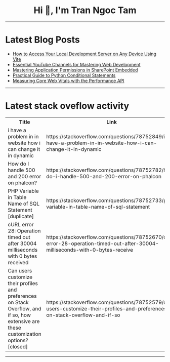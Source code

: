 <h1 align="center">Hi 👋, I'm Tran Ngoc Tam</h1>

---

# Latest Blog Posts 
<!-- BLOG-POST-LIST:START -->
- [How to Access Your Local Development Server on Any Device Using Vite](https://dev.to/basitjawad/how-to-access-your-local-development-server-on-any-device-using-vite-3j5p)
- [Essential YouTube Channels for Mastering Web Development](https://dev.to/abidullah786/essential-youtube-channels-for-mastering-web-development-8la)
- [Mastering Application Permissions in SharePoint Embedded](https://dev.to/jaloplo/mastering-application-permissions-in-sharepoint-embedded-15jo)
- [Practical Guide to Python Conditional Statements](https://dev.to/shikha_gupta_080e904b317e/practical-guide-to-python-conditional-statements-315a)
- [Measuring Core Web Vitals with the Performance API](https://dev.to/koolkamalkishor/measuring-core-web-vitals-with-the-performance-api-26o0)
<!-- BLOG-POST-LIST:END -->

---

# Latest stack oveflow activity
<table>
  <tr><th>Title</th><th>Link</th></tr>
  <!-- STACKOVERFLOW:START --><tr><td>i have a problem in in website how i can change it in dynamic</td><td>https://stackoverflow.com/questions/78752849/i-have-a-problem-in-in-website-how-i-can-change-it-in-dynamic</td></tr><tr><td>How do I handle 500 and 200 error on phalcon?</td><td>https://stackoverflow.com/questions/78752782/how-do-i-handle-500-and-200-error-on-phalcon</td></tr><tr><td>PHP Variable in Table Name of SQL Statement [duplicate]</td><td>https://stackoverflow.com/questions/78752733/php-variable-in-table-name-of-sql-statement</td></tr><tr><td>cURL error 28: Operation timed out after 30004 milliseconds with 0 bytes received</td><td>https://stackoverflow.com/questions/78752670/curl-error-28-operation-timed-out-after-30004-milliseconds-with-0-bytes-receive</td></tr><tr><td>Can users customize their profiles and preferences on Stack Overflow, and if so, how extensive are these customization options? [closed]</td><td>https://stackoverflow.com/questions/78752579/can-users-customize-their-profiles-and-preferences-on-stack-overflow-and-if-so</td></tr><!-- STACKOVERFLOW:END -->
</table>

---


